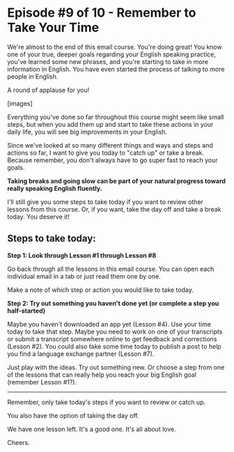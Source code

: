# Episode #9 of 10 - Remember to Take Your Time

We're almost to the end of this email course. You're doing great! You know one of your true, deeper goals regarding your English speaking practice, you've learned some new phrases, and you're starting to take in more information in English. You have even started the process of talking to more people in English.

A round of applause for you!

[images]

Everything you've done so far throughout this course might seem like small steps, but when you add them up and start to take these actions in your daily life, you will see big improvements in your English.

Since we've looked at so many different things and ways and steps and actions so far, I want to give you today to "catch up" or take a break. Because remember, you don't always have to go super fast to reach your goals.

**Taking breaks and going slow can be part of your natural progress toward really speaking English fluently.**

I'll still give you some steps to take today if you want to review other lessons from this course. Or, if you want, take the day off and take a break today. You deserve it!

## Steps to take today:

**Step 1: Look through Lesson #1 through Lesson #8**

Go back through all the lessons in this email course. You can open each individual email in a tab or just read them one by one.

Make a note of which step or action you would like to take today.

**Step 2: Try out something you haven't done yet (or complete a step you half-started)**

Maybe you haven't downloaded an app yet (Lesson #4). Use your time today to take that step. Maybe you need to work on one of your transcripts or submit a transcript somewhere online to get feedback and corrections (Lesson #2). You could also take some time today to publish a post to help you find a language exchange partner (Lesson #7).

Just play with the ideas. Try out something new. Or choose a step from one of the lessons that can really help you reach your big English goal (remember Lesson #1?).

---

Remember, only take today's steps if you want to review or catch up.

You also have the option of taking the day off.

We have one lesson left. It's a good one. It's all about love.

Cheers.
